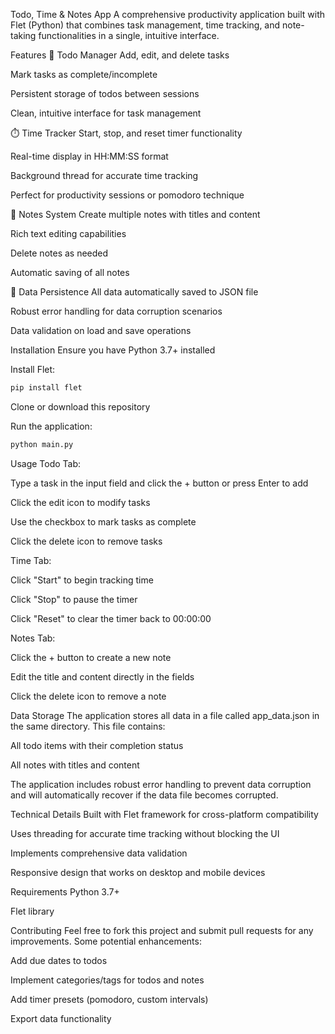 Todo, Time & Notes App
A comprehensive productivity application built with Flet (Python) that combines task management, time tracking, and note-taking functionalities in a single, intuitive interface.

Features
📝 Todo Manager
Add, edit, and delete tasks

Mark tasks as complete/incomplete

Persistent storage of todos between sessions

Clean, intuitive interface for task management

⏱️ Time Tracker
Start, stop, and reset timer functionality

Real-time display in HH:MM:SS format

Background thread for accurate time tracking

Perfect for productivity sessions or pomodoro technique

📓 Notes System
Create multiple notes with titles and content

Rich text editing capabilities

Delete notes as needed

Automatic saving of all notes

💾 Data Persistence
All data automatically saved to JSON file

Robust error handling for data corruption scenarios

Data validation on load and save operations

Installation
Ensure you have Python 3.7+ installed

Install Flet:

``` bash
pip install flet
```
Clone or download this repository

Run the application:

``` bash
python main.py
```
Usage
Todo Tab:

Type a task in the input field and click the + button or press Enter to add

Click the edit icon to modify tasks

Use the checkbox to mark tasks as complete

Click the delete icon to remove tasks

Time Tab:

Click "Start" to begin tracking time

Click "Stop" to pause the timer

Click "Reset" to clear the timer back to 00:00:00

Notes Tab:

Click the + button to create a new note

Edit the title and content directly in the fields

Click the delete icon to remove a note

Data Storage
The application stores all data in a file called app_data.json in the same directory. This file contains:

All todo items with their completion status

All notes with titles and content

The application includes robust error handling to prevent data corruption and will automatically recover if the data file becomes corrupted.

Technical Details
Built with Flet framework for cross-platform compatibility

Uses threading for accurate time tracking without blocking the UI

Implements comprehensive data validation

Responsive design that works on desktop and mobile devices

Requirements
Python 3.7+

Flet library

Contributing
Feel free to fork this project and submit pull requests for any improvements. Some potential enhancements:

Add due dates to todos

Implement categories/tags for todos and notes

Add timer presets (pomodoro, custom intervals)

Export data functionality
